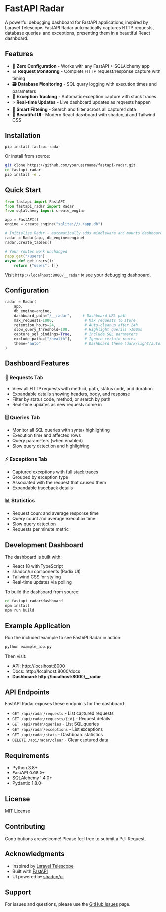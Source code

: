 # FastAPI Radar

A powerful debugging dashboard for FastAPI applications, inspired by Laravel Telescope. FastAPI Radar automatically captures HTTP requests, database queries, and exceptions, presenting them in a beautiful React dashboard.

## Features

- 🚀 **Zero Configuration** - Works with any FastAPI + SQLAlchemy app
- 📊 **Request Monitoring** - Complete HTTP request/response capture with timing
- 🗃️ **Database Monitoring** - SQL query logging with execution times and parameters
- 🐛 **Exception Tracking** - Automatic exception capture with stack traces
- ⚡ **Real-time Updates** - Live dashboard updates as requests happen
- 🎯 **Smart Filtering** - Search and filter across all captured data
- 🎨 **Beautiful UI** - Modern React dashboard with shadcn/ui and Tailwind CSS

## Installation

```bash
pip install fastapi-radar
```

Or install from source:

```bash
git clone https://github.com/yourusername/fastapi-radar.git
cd fastapi-radar
pip install -e .
```

## Quick Start

```python
from fastapi import FastAPI
from fastapi_radar import Radar
from sqlalchemy import create_engine

app = FastAPI()
engine = create_engine("sqlite:///./app.db")

# Initialize Radar - automatically adds middleware and mounts dashboard
radar = Radar(app, db_engine=engine)
radar.create_tables()

# Your routes work unchanged
@app.get("/users")
async def get_users():
    return {"users": []}
```

Visit `http://localhost:8000/__radar` to see your debugging dashboard.

## Configuration

```python
radar = Radar(
    app,
    db_engine=engine,
    dashboard_path="/__radar",     # Dashboard URL path
    max_requests=1000,              # Max requests to store
    retention_hours=24,             # Auto-cleanup after 24h
    slow_query_threshold=100,       # Highlight queries >100ms
    capture_sql_bindings=True,      # Include SQL parameters
    exclude_paths=["/health"],      # Ignore certain routes
    theme="auto"                    # Dashboard theme (dark/light/auto)
)
```

## Dashboard Features

### 📡 Requests Tab

- View all HTTP requests with method, path, status code, and duration
- Expandable details showing headers, body, and response
- Filter by status code, method, or search by path
- Real-time updates as new requests come in

### 🗄️ Queries Tab

- Monitor all SQL queries with syntax highlighting
- Execution time and affected rows
- Query parameters (when enabled)
- Slow query detection and highlighting

### ⚡ Exceptions Tab

- Captured exceptions with full stack traces
- Grouped by exception type
- Associated with the request that caused them
- Expandable traceback details

### 📊 Statistics

- Request count and average response time
- Query count and average execution time
- Slow query detection
- Requests per minute metric

## Development Dashboard

The dashboard is built with:

- React 18 with TypeScript
- shadcn/ui components (Radix UI)
- Tailwind CSS for styling
- Real-time updates via polling

To build the dashboard from source:

```bash
cd fastapi_radar/dashboard
npm install
npm run build
```

## Example Application

Run the included example to see FastAPI Radar in action:

```bash
python example_app.py
```

Then visit:

- API: http://localhost:8000
- Docs: http://localhost:8000/docs
- **Dashboard: http://localhost:8000/\_\_radar**

## API Endpoints

FastAPI Radar exposes these endpoints for the dashboard:

- `GET /api/radar/requests` - List captured requests
- `GET /api/radar/requests/{id}` - Request details
- `GET /api/radar/queries` - List SQL queries
- `GET /api/radar/exceptions` - List exceptions
- `GET /api/radar/stats` - Dashboard statistics
- `DELETE /api/radar/clear` - Clear captured data

## Requirements

- Python 3.8+
- FastAPI 0.68.0+
- SQLAlchemy 1.4.0+
- Pydantic 1.8.0+

## License

MIT License

## Contributing

Contributions are welcome! Please feel free to submit a Pull Request.

## Acknowledgments

- Inspired by [Laravel Telescope](https://laravel.com/docs/telescope)
- Built with [FastAPI](https://fastapi.tiangolo.com/)
- UI powered by [shadcn/ui](https://ui.shadcn.com/)

## Support

For issues and questions, please use the [GitHub Issues](https://github.com/yourusername/fastapi-radar/issues) page.
